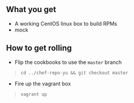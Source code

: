 ## What you get
- A working CentOS linux box to build RPMs  
- mock 

## How to get rolling
- Flip the cookbooks to use the `master` branch
> `cd ../chef-repo-yu && git checkout master` 

- Fire up the vagrant box
> `vagrant up`  